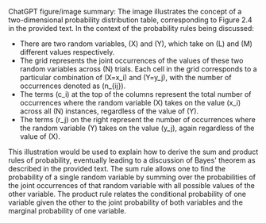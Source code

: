 ChatGPT figure/image summary: The image illustrates the concept of a two-dimensional probability distribution table, corresponding to Figure 2.4 in the provided text. In the context of the probability rules being discussed:

- There are two random variables, \(X\) and \(Y\), which take on \(L\) and \(M\) different values respectively.
- The grid represents the joint occurrences of the values of these two random variables across \(N\) trials. Each cell in the grid corresponds to a particular combination of \(X=x_i\) and \(Y=y_j\), with the number of occurrences denoted as \(n_{ij}\).
- The terms \(c_i\) at the top of the columns represent the total number of occurrences where the random variable \(X\) takes on the value \(x_i\) across all \(N\) instances, regardless of the value of \(Y\).
- The terms \(r_j\) on the right represent the number of occurrences where the random variable \(Y\) takes on the value \(y_j\), again regardless of the value of \(X\).

This illustration would be used to explain how to derive the sum and product rules of probability, eventually leading to a discussion of Bayes' theorem as described in the provided text. The sum rule allows one to find the probability of a single random variable by summing over the probabilities of the joint occurrences of that random variable with all possible values of the other variable. The product rule relates the conditional probability of one variable given the other to the joint probability of both variables and the marginal probability of one variable.